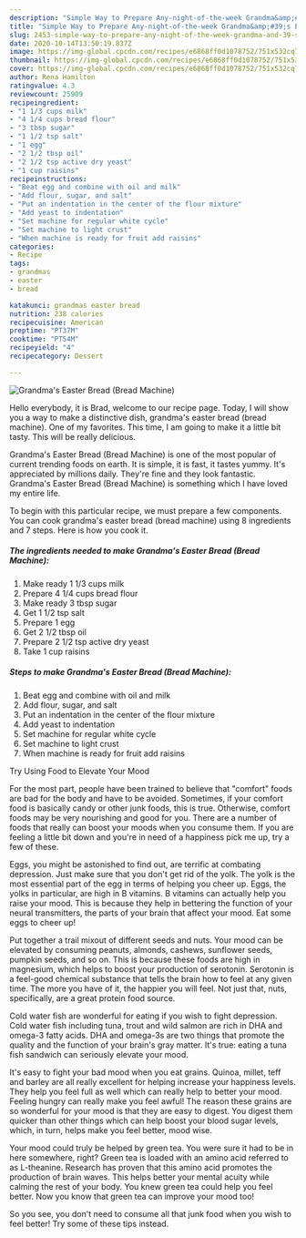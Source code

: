 ```yaml
---
description: "Simple Way to Prepare Any-night-of-the-week Grandma&amp;#39;s Easter Bread (Bread Machine)"
title: "Simple Way to Prepare Any-night-of-the-week Grandma&amp;#39;s Easter Bread (Bread Machine)"
slug: 2453-simple-way-to-prepare-any-night-of-the-week-grandma-and-39-s-easter-bread-bread-machine
date: 2020-10-14T13:50:19.837Z
image: https://img-global.cpcdn.com/recipes/e6868ff0d1078752/751x532cq70/grandmas-easter-bread-bread-machine-recipe-main-photo.jpg
thumbnail: https://img-global.cpcdn.com/recipes/e6868ff0d1078752/751x532cq70/grandmas-easter-bread-bread-machine-recipe-main-photo.jpg
cover: https://img-global.cpcdn.com/recipes/e6868ff0d1078752/751x532cq70/grandmas-easter-bread-bread-machine-recipe-main-photo.jpg
author: Rena Hamilton
ratingvalue: 4.3
reviewcount: 25909
recipeingredient:
- "1 1/3 cups milk"
- "4 1/4 cups bread flour"
- "3 tbsp sugar"
- "1 1/2 tsp salt"
- "1 egg"
- "2 1/2 tbsp oil"
- "2 1/2 tsp active dry yeast"
- "1 cup raisins"
recipeinstructions:
- "Beat egg and combine with oil and milk"
- "Add flour, sugar, and salt"
- "Put an indentation in the center of the flour mixture"
- "Add yeast to indentation"
- "Set machine for regular white cycle"
- "Set machine to light crust"
- "When machine is ready for fruit add raisins"
categories:
- Recipe
tags:
- grandmas
- easter
- bread

katakunci: grandmas easter bread 
nutrition: 238 calories
recipecuisine: American
preptime: "PT37M"
cooktime: "PT54M"
recipeyield: "4"
recipecategory: Dessert

---
```



![Grandma&#39;s Easter Bread (Bread Machine)](https://img-global.cpcdn.com/recipes/e6868ff0d1078752/751x532cq70/grandmas-easter-bread-bread-machine-recipe-main-photo.jpg)

Hello everybody, it is Brad, welcome to our recipe page. Today, I will show you a way to make a distinctive dish, grandma&#39;s easter bread (bread machine). One of my favorites. This time, I am going to make it a little bit tasty. This will be really delicious.



Grandma&#39;s Easter Bread (Bread Machine) is one of the most popular of current trending foods on earth. It is simple, it is fast, it tastes yummy. It's appreciated by millions daily. They're fine and they look fantastic. Grandma&#39;s Easter Bread (Bread Machine) is something which I have loved my entire life.


To begin with this particular recipe, we must prepare a few components. You can cook grandma&#39;s easter bread (bread machine) using 8 ingredients and 7 steps. Here is how you cook it.

<!--inarticleads1-->

##### The ingredients needed to make Grandma&#39;s Easter Bread (Bread Machine):

1. Make ready 1 1/3 cups milk
1. Prepare 4 1/4 cups bread flour
1. Make ready 3 tbsp sugar
1. Get 1 1/2 tsp salt
1. Prepare 1 egg
1. Get 2 1/2 tbsp oil
1. Prepare 2 1/2 tsp active dry yeast
1. Take 1 cup raisins




<!--inarticleads2-->

##### Steps to make Grandma&#39;s Easter Bread (Bread Machine):

1. Beat egg and combine with oil and milk
1. Add flour, sugar, and salt
1. Put an indentation in the center of the flour mixture
1. Add yeast to indentation
1. Set machine for regular white cycle
1. Set machine to light crust
1. When machine is ready for fruit add raisins




Try Using Food to Elevate Your Mood


For the most part, people have been trained to believe that "comfort" foods are bad for the body and have to be avoided. Sometimes, if your comfort food is basically candy or other junk foods, this is true. Otherwise, comfort foods may be very nourishing and good for you. There are a number of foods that really can boost your moods when you consume them. If you are feeling a little bit down and you're in need of a happiness pick me up, try a few of these.

Eggs, you might be astonished to find out, are terrific at combating depression. Just make sure that you don't get rid of the yolk. The yolk is the most essential part of the egg in terms of helping you cheer up. Eggs, the yolks in particular, are high in B vitamins. B vitamins can actually help you raise your mood. This is because they help in bettering the function of your neural transmitters, the parts of your brain that affect your mood. Eat some eggs to cheer up!

Put together a trail mixout of different seeds and nuts. Your mood can be elevated by consuming peanuts, almonds, cashews, sunflower seeds, pumpkin seeds, and so on. This is because these foods are high in magnesium, which helps to boost your production of serotonin. Serotonin is a feel-good chemical substance that tells the brain how to feel at any given time. The more you have of it, the happier you will feel. Not just that, nuts, specifically, are a great protein food source.

Cold water fish are wonderful for eating if you wish to fight depression. Cold water fish including tuna, trout and wild salmon are rich in DHA and omega-3 fatty acids. DHA and omega-3s are two things that promote the quality and the function of your brain's gray matter. It's true: eating a tuna fish sandwich can seriously elevate your mood. 

It's easy to fight your bad mood when you eat grains. Quinoa, millet, teff and barley are all really excellent for helping increase your happiness levels. They help you feel full as well which can really help to better your mood. Feeling hungry can really make you feel awful! The reason these grains are so wonderful for your mood is that they are easy to digest. You digest them quicker than other things which can help boost your blood sugar levels, which, in turn, helps make you feel better, mood wise.

Your mood could truly be helped by green tea. You were sure it had to be in here somewhere, right? Green tea is loaded with an amino acid referred to as L-theanine. Research has proven that this amino acid promotes the production of brain waves. This helps better your mental acuity while calming the rest of your body. You knew green tea could help you feel better. Now you know that green tea can improve your mood too!

So you see, you don't need to consume all that junk food when you wish to feel better! Try  some  of  these  tips  instead.


